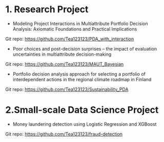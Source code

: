 # 1. Research Project

- Modeling Project Interactions in Multiattribute
Portfolio Decision Analysis: Axiomatic Foundations
and Practical Implications

Git repo: https://github.com/Tea123123/PDA_with_interaction

- Poor choices and post-decision surprises – the impact of evaluation
uncertainties in multiattribute decision-making

Git repo: https://github.com/Tea123123/MAUT_Bayesian

- Portfolio decision analysis approach for selecting a portfolio of interdependent actions in the regional climate roadmap in Finland

Git repo: https://github.com/Tea123123/Sustainability_PDA

# 2.Small-scale Data Science Project

- Money laundering detection using Logistic Regression and XGBoost

Git repo: https://github.com/Tea123123/fraud-detection
